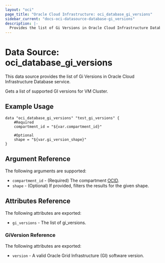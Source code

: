 ```yaml
---
layout: "oci"
page_title: "Oracle Cloud Infrastructure: oci_database_gi_versions"
sidebar_current: "docs-oci-datasource-database-gi_versions"
description: |-
  Provides the list of Gi Versions in Oracle Cloud Infrastructure Database service
---
```


# Data Source: oci_database_gi_versions
This data source provides the list of Gi Versions in Oracle Cloud Infrastructure Database service.

Gets a list of supported GI versions for VM Cluster.

## Example Usage

```hcl
data "oci_database_gi_versions" "test_gi_versions" {
	#Required
	compartment_id = "${var.compartment_id}"

	#Optional
	shape = "${var.gi_version_shape}"
}
```

## Argument Reference

The following arguments are supported:

* `compartment_id` - (Required) The compartment [OCID](https://docs.cloud.oracle.com/iaas/Content/General/Concepts/identifiers.htm).
* `shape` - (Optional) If provided, filters the results for the given shape.


## Attributes Reference

The following attributes are exported:

* `gi_versions` - The list of gi_versions.

### GiVersion Reference

The following attributes are exported:

* `version` - A valid Oracle Grid Infrastructure (GI) software version.

